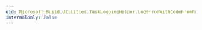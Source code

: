 ```yaml
---
uid: Microsoft.Build.Utilities.TaskLoggingHelper.LogErrorWithCodeFromResources(System.String,System.Object[])
internalonly: False
---
```

